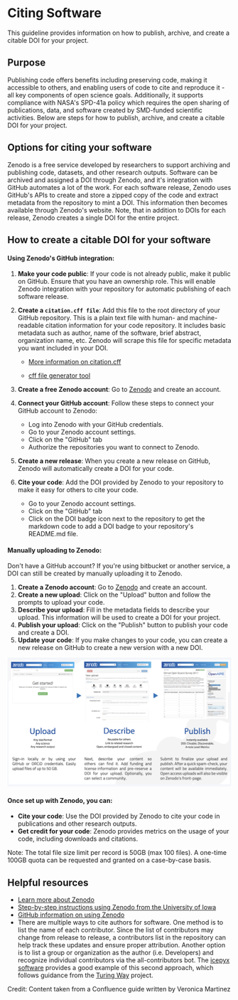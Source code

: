 # Citing Software

This guideline provides information on how to publish, archive, and create a citable DOI for your project.

## Purpose
Publishing code offers benefits including preserving code, making it accessible
to others, and enabling users of code to cite and reproduce it - all key components of
open science goals. Additionally, it supports compliance with NASA's SPD-41a policy which
requires the open sharing of publications, data, and software created by SMD-funded scientific
activities. Below are steps for how to publish, archive, and create a citable DOI for your project.


## Options for citing your software
Zenodo is a free service developed by researchers to support archiving and publishing code, datasets, and other
research outputs. Software can be archived and assigned a DOI through Zenodo, and it's integration with GitHub
automates a lot of the work. For each software release, Zenodo uses GitHub's APIs to create and store a zipped
copy of the code and extract metadata from the repository to mint a DOI. This information then becomes available
through Zenodo's website. Note, that in addition to DOIs for each release, Zenodo creates a single DOI for the entire
project.


## How to create a citable DOI for your software

#### Using Zenodo's GitHub integration:
1. **Make your code public**: If your code is not already public, make it public on GitHub. Ensure that you have
  an ownership role. This will enable Zenodo integration with your repository for automatic publishing of each
  software release.
2. **Create a `citation.cff file`**: Add this file to the root directory of your GitHub repository. This is a plain
  text file with human- and machine-readable citation information for your code repository. It includes basic
  metadata such as author, name of the software, brief abstract, organization name, etc. Zenodo will scrape this
  file for specific metadata you want included in your DOI.

   +   [More information on citation.cff](https://citation-file-format.github.io/#/supported-by-zenodo-)

   +   [cff file generator tool](https://citation-file-format.github.io/cff-initializer-javascript/#/)
3. **Create a free Zenodo account**: Go to [Zenodo](https://zenodo.org/) and create an account.
4. **Connect your GitHub account**: Follow these steps to connect your GitHub account to Zenodo:
   +   Log into Zenodo with your GitHub credentials.
   +   Go to your Zenodo account settings.
   +   Click on the "GitHub" tab
   +   Authorize the repositories you want to connect to Zenodo.
5. **Create a new release**: When you create a new release on GitHub, Zenodo will automatically create a DOI for your code.
6. **Cite your code**: Add the DOI provided by Zenodo to your repository to make it easy for others to cite your code.
    + Go to your Zenodo account settings.
    + Click on the "GitHub" tab
    + Click on the DOI badge icon next to the repository to get the markdown code to add a DOI badge to your repository's
      README.md file.

#### Manually uploading to Zenodo:
Don't have a GitHub account? If you're using bitbucket or another service, a DOI can still be created by
manually uploading it to Zenodo.
1. **Create a Zenodo account**: Go to [Zenodo](https://zenodo.org/) and create an account.
2. **Create a new upload**: Click on the "Upload" button and follow the prompts to upload your code.
3. **Describe your upload**: Fill in the metadata fields to describe your upload. This information will be used to create a DOI for your project.
4. **Publish your upload**: Click on the "Publish" button to publish your code and create a DOI.
5. **Update your code**: If you make changes to your code, you can create a new release on GitHub to create a new version with a new DOI.

![Zenodo steps](../../_static/zenodo-steps.png)

#### Once set up with Zenodo, you can:
* **Cite your code**: Use the DOI provided by Zenodo to cite your code in publications and other research outputs.
* **Get credit for your code**: Zenodo provides metrics on the usage of your code, including downloads and citations.

Note: The total file size limit per record is 50GB (max 100 files). A one-time 100GB quota can be requested and granted on a case-by-case basis.

## Helpful resources
* [Learn more about Zenodo](https://about.zenodo.org/)
* [Step-by-step instructions using Zenodo from the University of Iowa](https://www.lib.uiowa.edu/data/files/2022/10/Share_and_Preserve_Your_Code_20220728.pdf)
* [GitHub information on using Zenodo](https://docs.github.com/en/repositories/archiving-a-github-repository/referencing-and-citing-content)
* There are multiple ways to cite authors for software. One method is to list the name of each contributor.
  Since the list of contributors may change from release to release, a contributors list in the repository
  can help track these updates and ensure proper attribution. Another option is to list a group or organization
  as the author (i.e.  <project name> Developers) and recognize individual contributors via the all-contributors bot.
  The [icepyx software](https://icepyx.readthedocs.io/en/development/contributing/attribution_link.html) provides a
  good example of this second approach, which follows guidance from the [Turing Way](https://the-turing-way.netlify.app/communication/aa/aa-equitable)
  project.

Credit: Content taken from a Confluence guide written by Veronica Martinez
